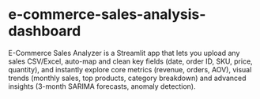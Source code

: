# e-commerce-sales-analysis-dashboard
E-Commerce Sales Analyzer is a Streamlit app that lets you upload any sales CSV/Excel, auto-map and clean key fields (date, order ID, SKU, price, quantity), and instantly explore core metrics (revenue, orders, AOV), visual trends (monthly sales, top products, category breakdown) and advanced insights (3-month SARIMA forecasts, anomaly detection).
